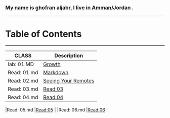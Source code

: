 
### My name is ghofran aljabr, I live in Amman/Jordan .
---------
# Table of Contents
-----------
| CLASS | Description |
| -----|------ |
| lab:  01.MD|  [Growth](https://ghofranaljabr.github.io/reading-notes/lab:01b) |
 |Read: 01.md |[Markdown](https://ghofranaljabr.github.io/reading-notes/Read:%2001)  |
|Read: 02.md |[Seeing Your Remotes](https://ghofranaljabr.github.io/reading-notes/Read:%2002)  |
|Read: 03.md |[Read:03](https://ghofranaljabr.github.io/reading-notes/Read:%2003)  |
|Read: 04.md |[Read:04](https://ghofranaljabr.github.io/reading-notes/Read:%2004)  |

|Read: 05.md |[Read:05](https://ghofranaljabr.github.io/reading-notes/Read:%2005)  |
|Read: 06.md |[Read:06](https://ghofranaljabr.github.io/reading-notes/Read:%2006)  |